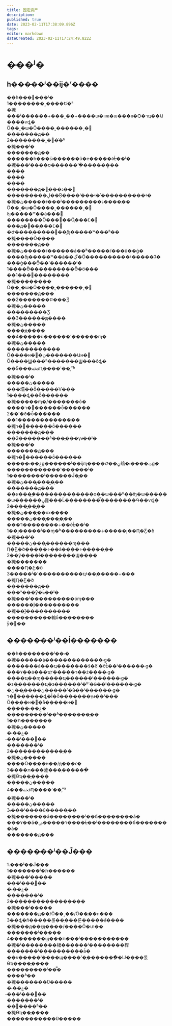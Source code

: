 ```yaml
---
title: 固定资产
description: 
published: true
date: 2023-02-11T17:38:09.896Z
tags: 
editor: markdown
dateCreated: 2023-02-11T17:24:49.822Z
---
```


# �̶��ʲ�

## һ���̶��ʲ��ĳ�ʼ����

��һ���⹺�̶��ʲ�  
1��������˰����Եֿ�ʱ  
�裺�̶��ʲ������+���˰��+����ѡ�װж�ѡ���װ�Ѻ�רҵ��Ա����ѵȡ�  
Ӧ��˰�ѡ�Ӧ����ֵ˰������˰�  
�������д��  
2��������˰��ֿܵ�ʱ  
�裺�̶��ʲ�  
�������д��  
������һ���ӹ������û�е�����۵Ĺ̶��ʲ�  
�裺�̶��ʲ����ס������ʼ�ֵ������̯��  
����  
����  
����  
�������д�֧���ۿ��ܶ  
���������ڸ����̶��ʲ���ʵ�ʾ����������ʵ�  
�裺�ڽ�����/�̶��ʲ���������ۿ����ֵ��  
Ӧ��˰�ѡ�Ӧ����ֵ˰������˰�  
δȷ�����ʷ��á���  
��������Ӧ�����Ӧ֧���Ľ�  
���д���֧���Ľ�  
�Ժ����֧�������̯δȷ�����ʷ���ʱ��  
�裺����Ӧ����  
�������д��  
�裺�ڽ�����/������á��ʱ�����/���û��ġ�  
����δȷ�����ʷ��á��ڳ�Ӧ����������ʵ�����ʡ�  
���ģ���Ӫ��ʽ����̶��ʲ�  
1����Ӫ����������Ӫ�ö���  
��1���⹺��������  
�裺��������  
Ӧ��˰�ѡ�Ӧ����ֵ˰������˰�  
�������д���  
��2�������Բ���Ʒ  
�裺�ڽ�����  
���������Ʒ  
��3������ԭ����  
�裺�ڽ�����  
����ԭ����  
��4�����ù������ʼ������ɱ�  
�裺�ڽ�����  
������������  
Ӧ��ְ��н�꡾�ڽ�������Աн�꡿  
Ӧ����Ϣ���ʱ�������Ϣ���õȡ�  
��5���ﵽԤ����ʹ��״̬ʱ  
�裺�̶��ʲ�  
�����ڽ�����  
���壩��ȫ�����Ѵ���  
1����ȡ��ȫ������  
�裺�����ɱ�/�������õ�  
����ר�������ȫ������  
2��ʹ�ð�ȫ������  
��1������������֧��  
�裺ר�������ȫ������  
�������д���  
��2�������ʱ���֧���γɹ̶��ʲ�  
�裺�̶��ʲ�  
�������д���  
�裺ר�������ȫ������  
�����ۼ��۾ɡ����̶��ʲ��ĳɱ����Ժ��ڼ䲻�ټ����۾ɡ�  
������������ʽ����̶��ʲ�  
1������̶��ʲ������Ĵ�̯֧��  
�裺�ڽ����̡���̯֧��  
�������д���  
��ע����̯֧�������������о��ѡ���ʱ��ʩ�ѡ������ѡ������ڼ䷢���Ĺ��������̿��������Գ��ѵȡ�  
2����̯��̯֧��  
�裺�ڽ����̡�xx����  
�����ڽ����̡���̯֧��  
���ߣ��������÷��õĹ̶��ʲ�  
1��ȷ���̶��ʲ��ɱ�ʱ���������÷�����ֵȷ��Ԥ�Ƹ�ծ  
�裺�̶��ʲ�  
�����ڽ����̡�����ɱ���  
Ԥ�Ƹ�ծ�����÷��á����÷�����ֵ��  
2��ÿ����ĩ��������Ϣ����  
�裺�������  
����Ԥ�Ƹ�ծ  
3���̶��ʲ�ʹ����������ҵʵ��֧�����÷���  
�裺Ԥ�Ƹ�ծ  
�������д��  
���ˣ���ӯ�Ĺ̶��ʲ�  
�裺�̶��ʲ����������óɱ���  
������ǰ����������  
�裺��ǰ����������  
����������䡪δ��������  
ӯ�๫��

## �����̶��ʲ��ĺ�������

��һ������̶��ʲ��۾�  
�裺������á�������������۾ɡ�  
�������á���ҵ�������š�δʹ�õĹ̶��ʲ������۾ɡ�  
���۷��á���ҵר�����۲��ż����۾ɡ�  
����ҵ��ɱ�����ҵ����̶��ʲ������۾ɡ�  
�з�֧������ҵ�з������ʲ�ʱʹ�ù̶��ʲ������۾ɡ�  
�ڽ����̡��ڽ�����ʹ�ù̶��ʲ������۾ɡ�  
ר�������ȡ�İ�ȫ�������γɹ̶��ʲ���  
Ӧ��ְ��н�꡾�ǻ�����н�꡿  
�����ۼ��۾�  
�������̶��ʲ��ʱ�������֧��  
1��ת�������  
�裺�ڽ�����  
�ۼ��۾�  
�̶��ʲ���ֵ׼��  
�����̶��ʲ�  
2������������֧��  
�裺�ڽ�����  
����Ӧ��ְ��н��/ԭ���ϵ�  
3����ת���滻���ֵ������ֵ  
�裺Ӫҵ��֧����  
�����ڽ�����  
4���ﵽԤ����ʹ��״̬ʱ  
�裺�̶��ʲ�  
�����ڽ�����  
3.�̶��ʲ����û�����֧��  
�裺�������á������̶��ʲ��ճ��������á�  
���۷��á�ר�����ۻ����Ĺ̶��ʲ��������ճ��������á�  
�������д���

## �����̶��ʲ��Ĵ���

1.�̶��ʲ��Ĵ���  
1�����̶��ʲ�ת������  
�裺�̶��ʲ�����  
�̶��ʲ���ֵ׼��  
�ۼ��۾�  
�����̶��ʲ�  
2�����������������  
�裺�̶��ʲ�����  
�������д��/Ӧ��˰��/Ӧ��ְ��н���  
3��ȡ�ñ�����롢��ֵ���룬�����⳥����  
�裺���д��/ԭ����/����Ӧ�տ��  
�����̶��ʲ�����  
4��������ϣ���ת�̶��ʲ�����������  
�裺�ʲ��������桾������ʲ��������桿  
�����̶��ʲ����������ǡ�  
��ע���̶��ʲ����ϣ����ʼ�ֵ�������ֵ�Ĳ����롰Ӫҵ����֧����  
�������̶��ʲ��̿�  
����ʱ��  
�裺�������Ʋ�����  
�ۼ��۾�  
�̶��ʲ���ֵ׼��  
�����̶��ʲ�  
��׼����ʱ��  
�裺Ӫҵ��֧����  
�����������Ʋ�����